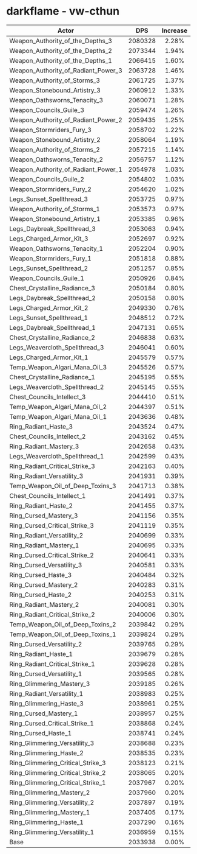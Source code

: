# darkflame - vw-cthun
| Actor | DPS | Increase |
|---|:---:|:---:|
|Weapon_Authority_of_the_Depths_3|2080328|2.28%|
|Weapon_Authority_of_the_Depths_2|2073344|1.94%|
|Weapon_Authority_of_the_Depths_1|2066415|1.60%|
|Weapon_Authority_of_Radiant_Power_3|2063728|1.46%|
|Weapon_Authority_of_Storms_3|2061725|1.37%|
|Weapon_Stonebound_Artistry_3|2060912|1.33%|
|Weapon_Oathsworns_Tenacity_3|2060071|1.28%|
|Weapon_Councils_Guile_3|2059474|1.26%|
|Weapon_Authority_of_Radiant_Power_2|2059435|1.25%|
|Weapon_Stormriders_Fury_3|2058702|1.22%|
|Weapon_Stonebound_Artistry_2|2058064|1.19%|
|Weapon_Authority_of_Storms_2|2057215|1.14%|
|Weapon_Oathsworns_Tenacity_2|2056757|1.12%|
|Weapon_Authority_of_Radiant_Power_1|2054978|1.03%|
|Weapon_Councils_Guile_2|2054802|1.03%|
|Weapon_Stormriders_Fury_2|2054620|1.02%|
|Legs_Sunset_Spellthread_3|2053725|0.97%|
|Weapon_Authority_of_Storms_1|2053573|0.97%|
|Weapon_Stonebound_Artistry_1|2053385|0.96%|
|Legs_Daybreak_Spellthread_3|2053063|0.94%|
|Legs_Charged_Armor_Kit_3|2052697|0.92%|
|Weapon_Oathsworns_Tenacity_1|2052204|0.90%|
|Weapon_Stormriders_Fury_1|2051818|0.88%|
|Legs_Sunset_Spellthread_2|2051257|0.85%|
|Weapon_Councils_Guile_1|2050926|0.84%|
|Chest_Crystalline_Radiance_3|2050184|0.80%|
|Legs_Daybreak_Spellthread_2|2050158|0.80%|
|Legs_Charged_Armor_Kit_2|2049330|0.76%|
|Legs_Sunset_Spellthread_1|2048512|0.72%|
|Legs_Daybreak_Spellthread_1|2047131|0.65%|
|Chest_Crystalline_Radiance_2|2046838|0.63%|
|Legs_Weavercloth_Spellthread_3|2046041|0.60%|
|Legs_Charged_Armor_Kit_1|2045579|0.57%|
|Temp_Weapon_Algari_Mana_Oil_3|2045526|0.57%|
|Chest_Crystalline_Radiance_1|2045195|0.55%|
|Legs_Weavercloth_Spellthread_2|2045145|0.55%|
|Chest_Councils_Intellect_3|2044410|0.51%|
|Temp_Weapon_Algari_Mana_Oil_2|2044397|0.51%|
|Temp_Weapon_Algari_Mana_Oil_1|2043636|0.48%|
|Ring_Radiant_Haste_3|2043524|0.47%|
|Chest_Councils_Intellect_2|2043162|0.45%|
|Ring_Radiant_Mastery_3|2042658|0.43%|
|Legs_Weavercloth_Spellthread_1|2042599|0.43%|
|Ring_Radiant_Critical_Strike_3|2042163|0.40%|
|Ring_Radiant_Versatility_3|2041931|0.39%|
|Temp_Weapon_Oil_of_Deep_Toxins_3|2041713|0.38%|
|Chest_Councils_Intellect_1|2041491|0.37%|
|Ring_Radiant_Haste_2|2041455|0.37%|
|Ring_Cursed_Mastery_3|2041156|0.35%|
|Ring_Cursed_Critical_Strike_3|2041119|0.35%|
|Ring_Radiant_Versatility_2|2040699|0.33%|
|Ring_Radiant_Mastery_1|2040695|0.33%|
|Ring_Cursed_Critical_Strike_2|2040641|0.33%|
|Ring_Cursed_Versatility_3|2040581|0.33%|
|Ring_Cursed_Haste_3|2040484|0.32%|
|Ring_Cursed_Mastery_2|2040283|0.31%|
|Ring_Cursed_Haste_2|2040253|0.31%|
|Ring_Radiant_Mastery_2|2040081|0.30%|
|Ring_Radiant_Critical_Strike_2|2040006|0.30%|
|Temp_Weapon_Oil_of_Deep_Toxins_2|2039842|0.29%|
|Temp_Weapon_Oil_of_Deep_Toxins_1|2039824|0.29%|
|Ring_Cursed_Versatility_2|2039765|0.29%|
|Ring_Radiant_Haste_1|2039679|0.28%|
|Ring_Radiant_Critical_Strike_1|2039628|0.28%|
|Ring_Cursed_Versatility_1|2039565|0.28%|
|Ring_Glimmering_Mastery_3|2039185|0.26%|
|Ring_Radiant_Versatility_1|2038983|0.25%|
|Ring_Glimmering_Haste_3|2038961|0.25%|
|Ring_Cursed_Mastery_1|2038957|0.25%|
|Ring_Cursed_Critical_Strike_1|2038868|0.24%|
|Ring_Cursed_Haste_1|2038741|0.24%|
|Ring_Glimmering_Versatility_3|2038688|0.23%|
|Ring_Glimmering_Haste_2|2038535|0.23%|
|Ring_Glimmering_Critical_Strike_3|2038123|0.21%|
|Ring_Glimmering_Critical_Strike_2|2038065|0.20%|
|Ring_Glimmering_Critical_Strike_1|2037967|0.20%|
|Ring_Glimmering_Mastery_2|2037960|0.20%|
|Ring_Glimmering_Versatility_2|2037897|0.19%|
|Ring_Glimmering_Mastery_1|2037405|0.17%|
|Ring_Glimmering_Haste_1|2037290|0.16%|
|Ring_Glimmering_Versatility_1|2036959|0.15%|
|Base|2033938|0.00%|
